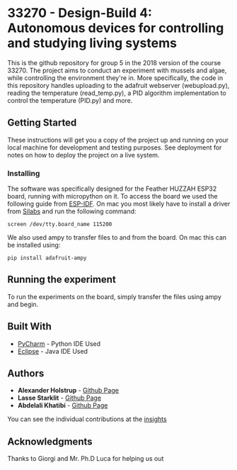 # 33270 - Design-Build 4: Autonomous devices for controlling and studying living systems 

This is the github repository for group 5 in the 2018 version of the course 33270. The project aims to conduct an experiment with mussels and algae, while controlling the environment they're in. More specifically, the code in this repository handles uploading to the adafruit webserver (webupload.py), reading the temperature (read_temp.py), a PID algorithm implementation to control the temperature (PID.py) and more. 

## Getting Started

These instructions will get you a copy of the project up and running on your local machine for development and testing purposes. See deployment for notes on how to deploy the project on a live system.

### Installing

The software was specifically designed for the Feather HUZZAH ESP32 board, running with micropython on it. 
To access the board we used the following guide from [ESP-IDF](http://esp-idf.readthedocs.io/en/latest/get-started/establish-serial-connection.html). On mac you most likely have to install a driver from [Silabs](https://www.silabs.com/products/development-tools/software/usb-to-uart-bridge-vcp-drivers) and run the following command:

```
screen /dev/tty.board_name 115200
```

We also used ampy to transfer files to and from the board. On mac this can be installed using: 

```
pip install adafruit-ampy
```

## Running the experiment

To run the experiments on the board, simply transfer the files using ampy and begin. 


## Built With

* [PyCharm](https://www.jetbrains.com/pycharm/download/#section=mac) - Python IDE Used
* [Eclipse](http://www.eclipse.org/downloads/) - Java IDE Used


## Authors

* **Alexander Holstrup** - [Github Page](https://github.com/Holstrup)
* **Lasse Starklit** - [Github Page](https://github.com/lassestarklit)
* **Abdelali Khatibi** - [Github Page](https://github.com/thecoder2297)


You can see the individual contributions at the [insights](https://github.com/Holstrup/DesignBuild4/graphs/contributors)

## Acknowledgments

Thanks to Giorgi and Mr. Ph.D Luca for helping us out
